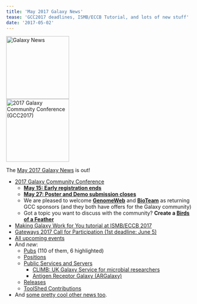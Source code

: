 ```yaml
---
title: 'May 2017 Galaxy News'
tease: 'GCC2017 deadlines, ISMB/ECCB Tutorial, and lots of new stuff'
date: '2017-05-02'
---
```

<div class='right'><a href='/galaxy-updates/2017-05/'><img src="/images/galaxy-logos/GalaxyNews.png" alt="Galaxy News" width="170" /></a><br />
<a href="https://gcc2017.sciencesconf.org/"><img src='/images/logos/gcc2017-logo-300.png' alt='2017 Galaxy Community Conference (GCC2017)' width="170" /></a>
</div>

The [May 2017 Galaxy News](/galaxy-updates/2017-05/) is out!  

* [2017 Galaxy Community Conference](/galaxy-updates/2017-05/#2017-galaxy-community-conference)
    * **[May 15: Early registration ends](/galaxy-updates/2017-05/#early-registration-closes-may-15)**
    * **[May 27: Poster and Demo submission closes](/galaxy-updates/2017-05/#poster-and-demo-submission-closes-may-27)**
    * We are pleased to welcome **[GenomeWeb](/galaxy-updates/2017-05/#genomeweb)** and **[BioTeam](/galaxy-updates/2017-05/#bioteam)** as returning GCC sponsors (and they both have offers for the Galaxy community)
    * Got a topic you want to discuss with the community?  **Create a [Birds of a Feather](/galaxy-updates/2017-05/#gcc2017-call-for-bofs-)**
* [Making Galaxy Work for You tutorial at ISMB/ECCB 2017](/galaxy-updates/2017-05/#galaxy-tutorial-ismb-eccb-2017)
* [Gateways 2017 Call for Participation (1st deadline: June 5)](/galaxy-updates/2017-05/#gateways-2017-call-for-participation-1st-deadline-june-5-)
* [All upcoming events](/galaxy-updates/2017-05/#all-upcoming-events)
* And *new*:
    * [Pubs](/galaxy-updates/2017-05/#new-publications) (110 of them, 6 highlighted)
    * [Positions](/galaxy-updates/2017-05/#who-s-hiring)
    * [Public Services and Servers](/galaxy-updates/2017-05/#public-galaxy-server-news)
        * [CLIMB: UK Galaxy Service for microbial researchers](/galaxy-updates/2017-05/#united-kingdom-climb)
        * [Antigen Receptor Galaxy (ARGalaxy)](/galaxy-updates/2017-05/#antigen-receptor-galaxy-argalaxy-)
    * [Releases](/galaxy-updates/2017-05/#releases)
    * [ToolShed Contributions](/galaxy-updates/2017-05/#toolshed-contributions)
* And [some pretty cool other news too](/galaxy-updates/2017-05/#other-news).
